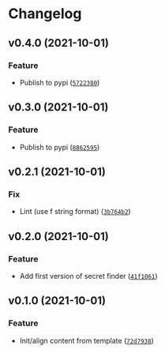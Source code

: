 # Changelog

<!--next-version-placeholder-->

## v0.4.0 (2021-10-01)
### Feature
* Publish to pypi ([`5722380`](https://github.com/adioss/unconcealment/commit/57223803deaa52b9498f05c2a1fef930938bfd9f))

## v0.3.0 (2021-10-01)
### Feature
* Publish to pypi ([`8862595`](https://github.com/adioss/unconcealment/commit/886259513544833338211ecf2baf268951954931))

## v0.2.1 (2021-10-01)
### Fix
* Lint (use f string format) ([`3b764b2`](https://github.com/adioss/unconcealment/commit/3b764b2fcfb33c0350c38155e23555651eb374d6))

## v0.2.0 (2021-10-01)
### Feature
* Add first version of secret finder ([`41f1061`](https://github.com/adioss/unconcealment/commit/41f10618caaed791e0fff98708c3205442b9cd51))

## v0.1.0 (2021-10-01)
### Feature
* Init/align content from template ([`72d7938`](https://github.com/adioss/unconcealment/commit/72d79388732a71ae2b806371c1b847c7e7fe6f1e))
